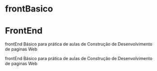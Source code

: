 # frontBasico

<h1>FrontEnd</h1>
frontEnd Básico para prática de aulas de Construção de Desenvolvimento de paginas Web
<p>frontEnd Básico para prática de aulas de Construção de Desenvolvimento de paginas Web<p>
